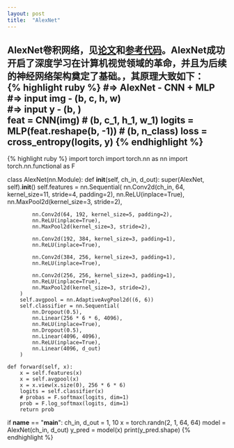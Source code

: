 ```yaml
---
layout: post
title:  "AlexNet"
---
```


AlexNet卷积网络，见[论文][paper]和[参考代码][code]。AlexNet成功开启了深度学习在计算机视觉领域的革命，并且为后续的神经网络架构奠定了基础。，其原理大致如下：  
{% highlight ruby %}
#=> AlexNet   - CNN + MLP
#=> input img - (b, c, h, w)  
#=> input y   - (b, )  
feat   = CNN(img) # (b, c_1, h_1, w_1)
logits = MLP(feat.reshape(b, -1)) # (b, n_class)
loss   = cross_entropy(logits, y)
{% endhighlight %}  
---

{% highlight ruby %}
import torch
import torch.nn as nn
import torch.nn.functional as F

class AlexNet(nn.Module):
    def __init__(self, ch_in, d_out):
        super(AlexNet, self).__init__()
        self.features = nn.Sequential(
            nn.Conv2d(ch_in, 64, kernel_size=11, stride=4, padding=2),
            nn.ReLU(inplace=True),
            nn.MaxPool2d(kernel_size=3, stride=2),
            
            nn.Conv2d(64, 192, kernel_size=5, padding=2),
            nn.ReLU(inplace=True),
            nn.MaxPool2d(kernel_size=3, stride=2),
            
            nn.Conv2d(192, 384, kernel_size=3, padding=1),
            nn.ReLU(inplace=True),
            
            nn.Conv2d(384, 256, kernel_size=3, padding=1),
            nn.ReLU(inplace=True),
            
            nn.Conv2d(256, 256, kernel_size=3, padding=1),
            nn.ReLU(inplace=True),
            nn.MaxPool2d(kernel_size=3, stride=2),
        )
        self.avgpool = nn.AdaptiveAvgPool2d((6, 6))
        self.classifier = nn.Sequential(
            nn.Dropout(0.5),
            nn.Linear(256 * 6 * 6, 4096),
            nn.ReLU(inplace=True),
            nn.Dropout(0.5),
            nn.Linear(4096, 4096),
            nn.ReLU(inplace=True),
            nn.Linear(4096, d_out)
        )
    
    def forward(self, x):
        x = self.features(x)
        x = self.avgpool(x)
        x = x.view(x.size(0), 256 * 6 * 6)
        logits = self.classifier(x)
        # probas = F.softmax(logits, dim=1)
        prob = F.log_softmax(logits, dim=1)
        return prob
    
if __name__ == "__main__":
    ch_in, d_out = 1, 10
    x = torch.randn(2, 1, 64, 64)
    model = AlexNet(ch_in, d_out)
    y_pred = model(x)
    print(y_pred.shape)
{% endhighlight %}  

[paper]: https://proceedings.neurips.cc/paper_files/paper/2012/file/c399862d3b9d6b76c8436e924a68c45b-Paper.pdf
[code]: https://github.com/pytorch/vision/blob/main/torchvision/models/alexnet.py